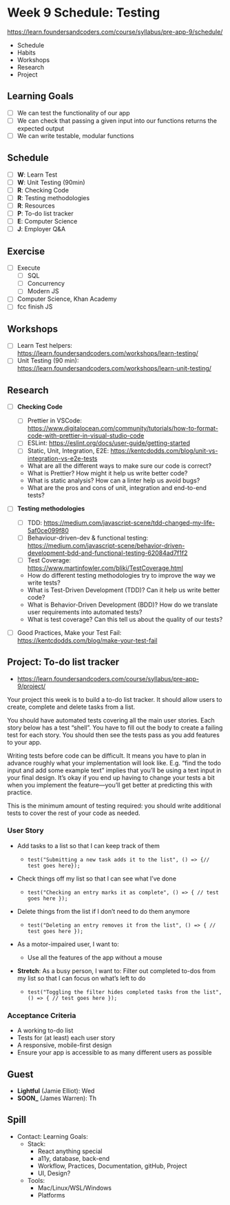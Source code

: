 # Week 9 Schedule: Testing

<https://learn.foundersandcoders.com/course/syllabus/pre-app-9/schedule/>

- Schedule
- Habits
- Workshops
- Research
- Project

## Learning Goals

- [ ] We can test the functionality of our app
- [ ] We can check that passing a given input into our functions returns the expected output
- [ ] We can write testable, modular functions

## Schedule

- [ ] **W**: Learn Test
- [ ] **W**: Unit Testing (90min)
- [ ] **R**: Checking Code
- [ ] **R**: Testing methodologies
- [ ] **R**: Resources
- [ ] **P**: To-do list tracker
- [ ] **E**: Computer Science
- [ ] **J**: Employer Q&A

## Exercise

- [ ] Execute
  - [ ] SQL
  - [ ] Concurrency
  - [ ] Modern JS
- [ ] Computer Science, Khan Academy
- [ ] fcc finish JS

## Workshops

- [ ] Learn Test helpers: <https://learn.foundersandcoders.com/workshops/learn-testing/>
- [ ] Unit Testing (90 min): <https://learn.foundersandcoders.com/workshops/learn-unit-testing/>

## Research

- [ ] **Checking Code**

  - [ ] Prettier in VSCode: <https://www.digitalocean.com/community/tutorials/how-to-format-code-with-prettier-in-visual-studio-code>
  - [ ] ESLint: <https://eslint.org/docs/user-guide/getting-started>
  - [ ] Static, Unit, Integration, E2E: <https://kentcdodds.com/blog/unit-vs-integration-vs-e2e-tests>
  - What are all the different ways to make sure our code is correct?
  - What is Prettier? How might it help us write better code?
  - What is static analysis? How can a linter help us avoid bugs?
  - What are the pros and cons of unit, integration and end-to-end tests?

- [ ] **Testing methodologies**

  - [ ] TDD: <https://medium.com/javascript-scene/tdd-changed-my-life-5af0ce099f80>
  - [ ] Behaviour-driven-dev & functional testing: <https://medium.com/javascript-scene/behavior-driven-development-bdd-and-functional-testing-62084ad7f1f2>
  - [ ] Test Coverage: <https://www.martinfowler.com/bliki/TestCoverage.html>
  - How do different testing methodologies try to improve the way we write tests?
  - What is Test-Driven Development (TDD)? Can it help us write better code?
  - What is Behavior-Driven Development (BDD)? How do we translate user requirements into automated tests?
  - What is test coverage? Can this tell us about the quality of our tests?

- [ ] Good Practices, Make your Test Fail: <https://kentcdodds.com/blog/make-your-test-fail>

## Project: To-do list tracker

- <https://learn.foundersandcoders.com/course/syllabus/pre-app-9/project/>

Your project this week is to build a to-do list tracker. It should allow users to create, complete and delete tasks from a list.

You should have automated tests covering all the main user stories. Each story below has a test “shell”. You have to fill out the body to create a failing test for each story. You should then see the tests pass as you add features to your app.

Writing tests before code can be difficult. It means you have to plan in advance roughly what your implementation will look like. E.g. “find the todo input and add some example text” implies that you’ll be using a text input in your final design. It’s okay if you end up having to change your tests a bit when you implement the feature—you’ll get better at predicting this with practice.

This is the minimum amount of testing required: you should write additional tests to cover the rest of your code as needed.

### User Story

- Add tasks to a list so that I can keep track of them
  - `test("Submitting a new task adds it to the list", () => {// test goes here});`
- Check things off my list so that I can see what I’ve done
  - `test("Checking an entry marks it as complete", () => { // test goes here });`
- Delete things from the list if I don’t need to do them anymore

  - `test("Deleting an entry removes it from the list", () => { // test goes here });`

- As a motor-impaired user, I want to:

  - Use all the features of the app without a mouse

- **Stretch**: As a busy person, I want to: Filter out completed to-dos from my list so that I can focus on what’s left to do
  - `test("Toggling the filter hides completed tasks from the list", () => { // test goes here });`

### Acceptance Criteria

- A working to-do list
- Tests for (at least) each user story
- A responsive, mobile-first design
- Ensure your app is accessible to as many different users as possible

## Guest

- **Lightful** (Jamie Elliot): Wed
- **SOON\_** (James Warren): Th

## Spill

- Contact: Learning Goals:
  - Stack:
    - React anything special
    - a11y, database, back-end
    - Workflow, Practices, Documentation, gitHub, Project
    - UI, Design?
  - Tools:
    - Mac/Linux/WSL/Windows
    - Platforms
